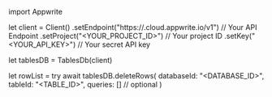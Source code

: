 import Appwrite

let client = Client()
    .setEndpoint("https://<REGION>.cloud.appwrite.io/v1") // Your API Endpoint
    .setProject("<YOUR_PROJECT_ID>") // Your project ID
    .setKey("<YOUR_API_KEY>") // Your secret API key

let tablesDB = TablesDb(client)

let rowList = try await tablesDB.deleteRows(
    databaseId: "<DATABASE_ID>",
    tableId: "<TABLE_ID>",
    queries: [] // optional
)

